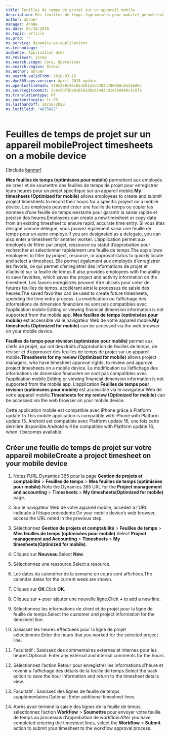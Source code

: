 ```yaml
---
title: Feuilles de temps de projet sur un appareil mobile
description: Mes feuilles de temps (optimisées pour mobile) permettent aux employés de créer et de soumettre des feuilles de temps de projet pour enregistrer les heures pour un projet spécifique sur un appareil mobile.
author: abruer
manager: AnnBe
ms.date: 03/16/2018
ms.topic: article
ms.prod: ''
ms.service: dynamics-ax-applications
ms.technology: ''
audience: Application User
ms.reviewer: josaw
ms.search.scope: Core, Operations
ms.search.region: Global
ms.author: abruer
ms.search.validFrom: 2018-03-16
ms.dyn365.ops.version: April 2018 update
ms.openlocfilehash: 429c289c4ec653b81a1c5302b788db8c8ad26d8c
ms.sourcegitcommit: 5c4c9bf3ba018562d6cb3443c01d550489c415fa
ms.translationtype: HT
ms.contentlocale: fr-FR
ms.lasthandoff: 10/16/2020
ms.locfileid: "4075882"
---
```

# <a name="project-timesheets-on-a-mobile-device"></a><span data-ttu-id="5f0d6-103">Feuilles de temps de projet sur un appareil mobile</span><span class="sxs-lookup"><span data-stu-id="5f0d6-103">Project timesheets on a mobile device</span></span>

[!include [banner](../includes/banner.md)]

<span data-ttu-id="5f0d6-104">**Mes feuilles de temps (optimisées pour mobile)** permettent aux employés de créer et de soumettre des feuilles de temps de projet pour enregistrer leurs heures pour un projet spécifique sur un appareil mobile.</span><span class="sxs-lookup"><span data-stu-id="5f0d6-104">**My timesheets (Optimized for mobile)** allows employees to create and submit project timesheets to record their hours for a specific project on a mobile device.</span></span> <span data-ttu-id="5f0d6-105">Les employés peuvent créer une feuille de temps ou copier les données d’une feuille de temps existante pour garantir la saisie rapide et précise des heures.</span><span class="sxs-lookup"><span data-stu-id="5f0d6-105">Employees can create a new timesheet or copy data from an existing timesheet to ensure rapid, accurate time entry.</span></span> <span data-ttu-id="5f0d6-106">Si vous êtes désigné comme délégué, vous pouvez également saisir une feuille de temps pour un autre employé.</span><span class="sxs-lookup"><span data-stu-id="5f0d6-106">If you are designated as a delegate, you can also enter a timesheet for another worker.</span></span> <span data-ttu-id="5f0d6-107">L’application permet aux employés de filtrer par projet, ressource ou statut d’approbation pour rechercher et sélectionner rapidement une feuille de temps.</span><span class="sxs-lookup"><span data-stu-id="5f0d6-107">The app allows employees to filter by project, resource, or approval status to quickly locate and select a timesheet.</span></span> <span data-ttu-id="5f0d6-108">Elle permet également aux employés d’enregistrer les favoris, ce qui permet d’enregistrer des informations de projet et d’activité sur la feuille de temps.</span><span class="sxs-lookup"><span data-stu-id="5f0d6-108">It also provides employees with the ability to save favorites, which saves the project and activity information on the timesheet.</span></span> <span data-ttu-id="5f0d6-109">Les favoris enregistrés peuvent être utilisés pour créer de futures feuilles de temps, accélérant ainsi le processus de saisie des heures.</span><span class="sxs-lookup"><span data-stu-id="5f0d6-109">The saved favorites can be used to create future timesheets, speeding the time entry process.</span></span> <span data-ttu-id="5f0d6-110">La modification ou l’affichage des informations de dimension financière ne sont pas compatibles avec l’application mobile.</span><span class="sxs-lookup"><span data-stu-id="5f0d6-110">Editing or viewing financial dimension information is not supported from the mobile app.</span></span> <span data-ttu-id="5f0d6-111">**Mes feuilles de temps (optimisées pour mobile)** est accessible via le navigateur Web de votre appareil mobile.</span><span class="sxs-lookup"><span data-stu-id="5f0d6-111">**My timesheets (Optimized for mobile)** can be accessed via the web browser on your mobile device.</span></span>

<span data-ttu-id="5f0d6-112">**Feuilles de temps pour révision (optimisées pour mobile)** permet aux chefs de projet, qui ont des droits d’approbation de feuilles de temps, de réviser et d’approuver des feuilles de temps de projet sur un appareil mobile.</span><span class="sxs-lookup"><span data-stu-id="5f0d6-112">**Timesheets for my review (Optimized for mobile)** allows project managers, who have timesheet approval rights, to review and approve project timesheets on a mobile device.</span></span> <span data-ttu-id="5f0d6-113">La modification ou l’affichage des informations de dimension financière ne sont pas compatibles avec l’application mobile.</span><span class="sxs-lookup"><span data-stu-id="5f0d6-113">Editing or viewing financial dimension information is not supported from the mobile app.</span></span> <span data-ttu-id="5f0d6-114">L’application **Feuilles de temps pour révision (optimisées pour mobile)** est accessible via le navigateur Web de votre appareil mobile.</span><span class="sxs-lookup"><span data-stu-id="5f0d6-114">**Timesheets for my review (Optimized for mobile)** can be accessed via the web browser on your mobile device.</span></span>

<span data-ttu-id="5f0d6-115">Cette application mobile est compatible avec iPhone grâce à Platform update 15.</span><span class="sxs-lookup"><span data-stu-id="5f0d6-115">This mobile application is compatible with iPhone with Platform update 15.</span></span>
<span data-ttu-id="5f0d6-116">Android est compatible avec Platform update 16, une fois cette dernière disponible.</span><span class="sxs-lookup"><span data-stu-id="5f0d6-116">Android will be compatible with Platform update 16, when it becomes available.</span></span>

## <a name="create-a-project-timesheet-on-your-mobile-device"></a><span data-ttu-id="5f0d6-117">Créer une feuille de temps de projet sur votre appareil mobile</span><span class="sxs-lookup"><span data-stu-id="5f0d6-117">Create a project timesheet on your mobile device</span></span>

1.  <span data-ttu-id="5f0d6-118">Notez l’URL Dynamics 365 pour la page **Gestion de projets et comptabilité** \> **Feuilles de temps** \> **Mes feuilles de temps (optimisées pour mobile)**.</span><span class="sxs-lookup"><span data-stu-id="5f0d6-118">Note the Dynamics 365 URL for the **Project management and accounting** \> **Timesheets** \> **My timesheets(Optimized for mobile)** page.</span></span>

2.  <span data-ttu-id="5f0d6-119">Sur le navigateur Web de votre appareil mobile, accédez à l’URL indiquée à l’étape précédente.</span><span class="sxs-lookup"><span data-stu-id="5f0d6-119">On your mobile device’s web browser, access the URL noted in the previous step.</span></span>
 
3.  <span data-ttu-id="5f0d6-120">Sélectionnez **Gestion de projets et comptabilité** \> **Feuilles de temps** \> **Mes feuilles de temps (optimisées pour mobile)**.</span><span class="sxs-lookup"><span data-stu-id="5f0d6-120">Select **Project management and Accounting** \> **Timesheets** \> **My timesheets(Optimized for mobile)**.</span></span>

4.  <span data-ttu-id="5f0d6-121">Cliquez sur **Nouveau**.</span><span class="sxs-lookup"><span data-stu-id="5f0d6-121">Select **New**.</span></span>

5.  <span data-ttu-id="5f0d6-122">Sélectionnez une ressource.</span><span class="sxs-lookup"><span data-stu-id="5f0d6-122">Select a resource.</span></span>

6.  <span data-ttu-id="5f0d6-123">Les dates du calendrier de la semaine en cours sont affichées.</span><span class="sxs-lookup"><span data-stu-id="5f0d6-123">The calendar dates for the current week are shown.</span></span>

7.  <span data-ttu-id="5f0d6-124">Cliquez sur **OK**.</span><span class="sxs-lookup"><span data-stu-id="5f0d6-124">Click **OK**.</span></span>

8.  <span data-ttu-id="5f0d6-125">Cliquez sur **+** pour ajouter une nouvelle ligne.</span><span class="sxs-lookup"><span data-stu-id="5f0d6-125">Click **+** to add a new line.</span></span>

9.  <span data-ttu-id="5f0d6-126">Sélectionnez les informations de client et de projet pour la ligne de feuille de temps.</span><span class="sxs-lookup"><span data-stu-id="5f0d6-126">Select the customer and project information for the timesheet line.</span></span>

10. <span data-ttu-id="5f0d6-127">Saisissez les heures effectuées pour la ligne de projet sélectionnée.</span><span class="sxs-lookup"><span data-stu-id="5f0d6-127">Enter the hours that you worked for the selected project line.</span></span>

11. <span data-ttu-id="5f0d6-128">Facultatif : Saisissez des commentaires externes et internes pour les heures.</span><span class="sxs-lookup"><span data-stu-id="5f0d6-128">Optional: Enter any external and internal comments for the hours.</span></span>

12. <span data-ttu-id="5f0d6-129">Sélectionnez l’action Retour pour enregistrer les informations d’heure et revenir à l’affichage des détails de la feuille de temps.</span><span class="sxs-lookup"><span data-stu-id="5f0d6-129">Select the back action to save the hour information and return to the timesheet details view.</span></span>

13. <span data-ttu-id="5f0d6-130">Facultatif : Saisissez des lignes de feuille de temps supplémentaires.</span><span class="sxs-lookup"><span data-stu-id="5f0d6-130">Optional: Enter additional timesheet lines.</span></span>

14. <span data-ttu-id="5f0d6-131">Après avoir terminé la saisie des lignes de la feuille de temps, sélectionnez l’action **Workflow** \> **Soumettre** pour envoyer votre feuille de temps au processus d’approbation de workflow.</span><span class="sxs-lookup"><span data-stu-id="5f0d6-131">After you have completed entering the timesheet lines, select the **Workflow** \> **Submit** action to submit your timesheet to the workflow approval process.</span></span>
